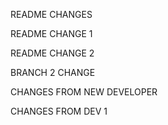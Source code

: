 README CHANGES

README CHANGE 1

README CHANGE 2

BRANCH 2 CHANGE

CHANGES FROM NEW DEVELOPER

CHANGES FROM DEV 1

